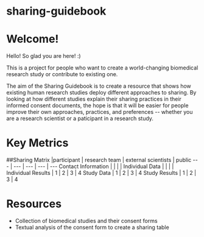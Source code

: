 # sharing-guidebook

# Welcome!

Hello! So glad you are here!   :)

This is a project for people who want to create a world-changing biomedical research study or contribute to existing one.  

The aim of the Sharing Guidebook is to create a resource that shows how existing human research studies deploy different approaches to sharing. By looking at how different studies explain their sharing practices in their informed consent documents, the hope is that it will be easier for people improve their own approaches, practices, and preferences -- whether you are a research scientist or a paticipant in a research study.

# Key Metrics

##Sharing Matrix
   |participant |	research team	| external scientists |	public
--- | --- | --- | --- | ---
Contact Information |  |  |  | 
Individual Data |  |  |  | 
Individual Results | 1 | 2 | 3 | 4
Study Data | 1 | 2 | 3 | 4
Study Results | 1 | 2 | 3 | 4

# Resources

* Collection of biomedical studies and their consent forms
* Textual analysis of the consent form to create a sharing table


